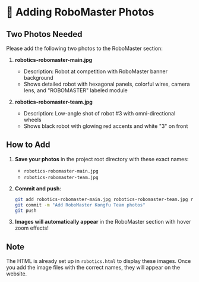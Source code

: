# 📸 Adding RoboMaster Photos

## Two Photos Needed

Please add the following two photos to the RoboMaster section:

1. **robotics-robomaster-main.jpg**
   - Description: Robot at competition with RoboMaster banner background
   - Shows detailed robot with hexagonal panels, colorful wires, camera lens, and "ROBOMASTER" labeled module

2. **robotics-robomaster-team.jpg**
   - Description: Low-angle shot of robot #3 with omni-directional wheels
   - Shows black robot with glowing red accents and white "3" on front

## How to Add

1. **Save your photos** in the project root directory with these exact names:
   - `robotics-robomaster-main.jpg`
   - `robotics-robomaster-team.jpg`

2. **Commit and push**:
   ```bash
   git add robotics-robomaster-main.jpg robotics-robomaster-team.jpg robotics.html
   git commit -m "Add RoboMaster Kongfu Team photos"
   git push
   ```

3. **Images will automatically appear** in the RoboMaster section with hover zoom effects!

## Note

The HTML is already set up in `robotics.html` to display these images. Once you add the image files with the correct names, they will appear on the website.

